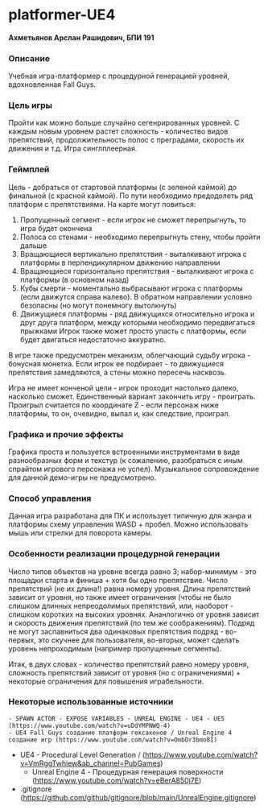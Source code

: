 # platformer-UE4
#### Ахметьянов Арслан Рашидович, БПИ 191

### Описание
Учебная игра-платформер с процедурной генерацией уровней, вдохновленная Fall Guys.

### Цель игры
Пройти как можно больше случайно сегенрированных уровней. С каждым новым уровнем растет сложность - количество видов препятствий, 
продолжительность полос с преградами, скорость их движения и т.д.
Игра синглплеерная.

### Геймплей
Цель - добраться от стартовой платформы (с зеленой каймой) до финальной (с красной каймой). По пути необходимо предодолеть ряд платформ с препятствиями.
На карте могут повиться:
1) Пропущенный сегмент - если игрок не сможет перепрыгнуть, то игра будет окончена
2) Полоса со стенами - необходимо перепрыгнуть стену, чтобы пройти дальше
3) Вращающиеся вертикально препятствия - выталкивают игрока с платформы в перпендикулярном движению направлении
4) Вращающиеся горизонтально препятствия - выталкивают игрока с платформы (в основном назад)
5) Кубы смерти - моментально выбрасывают игрока с платформы (если движутся справа налево). В обратном направлении условно безопасны (но могут понемногу вытолкнуть)
6) Движущиеся платформы - ряд движущихся относительно игрока и друг друга платформ, между которыми необходимо передвигаться прыжками
Игрок также может просто упасть с платформы, если будет двигаться недостаточно аккуратно.

В игре также предусмотрен механизм, облегчающий судьбу игрока - бонусная монетка. Если игрок ее подбирает - то движущиеся препятствия замедляются,
а стены можно пересечь насквозь.

Игра не имеет конченой цели - игрок проходит настолько далеко, насколько сможет. Единственный вариант закончить игру - проиграть.
Проигрыл считается по координате Z - если персонаж ниже платформы, то он, очевидно, выпал и, как следствие, проиграл.

### Графика и прочие эффекты
Графика проста и пользуется встроенными инструментами в виде разнообразных форм и текстур (к сожалению, разобраться с иным спрайтом игрового персонажа не успел).
Музыкальное сопровождение для данной демо-игры не предусмотрено.

### Способ управления
Данная игра разработана для ПК и использует типичную для жанра и платформы схему управления WASD + пробел. Можно использовать мышь или стрелки для поворота камеры.

### Особенности реализации процедурной генерации
Число типов объектов на уровне всегда равно 3; набор-минимум - это площадки старта и финиша + хотя бы одно препятствие.
Число препятствий (не их длина!) равна номеру уровня.
Длина препятствий зависит от уровня, но также имеет ограничения (чтобы не было слишком длинных непреодолимых препятствий, или, наоборот - слишком коротких на высоких уровнях.
Ананлогично от уровня зависит и скорость движения препятствий (по тем же соображениям).
Подряд не могут заспавниться два одинаковых препятствия подряд - во-первых, это скучнее для пользователя, во-вторых, может сделать уровень непроходимым (например пропущенные сегменты).

Итак, в двух словах - количество препятствий равно номеру уровня, сложность препятствий зависит от уровня (но с ограничениями) + некоторые ограничения для повышения играбельности.

### Некоторые использованные источники
	- SPAWN ACTOR - EXPOSE VARIABLES - UNREAL ENGINE - UE4 - UE5 (https://www.youtube.com/watch?v=uDdYMPNWQ-4)
	- UE4 Fall Guys создание платформ гексаконов / Unreal Engine 4 создание игр (https://www.youtube.com/watch?v=OmbDr3bmo8I)
  - UE4 - Procedural Level Generation / (https://www.youtube.com/watch?v=VmRggTwhiew&ab_channel=PubGames)
	- Unreal Engine 4 - Процедурная генерация поверхности (https://www.youtube.com/watch?v=eBerA850j7E)
  - .gitignore (https://github.com/github/gitignore/blob/main/UnrealEngine.gitignore)
